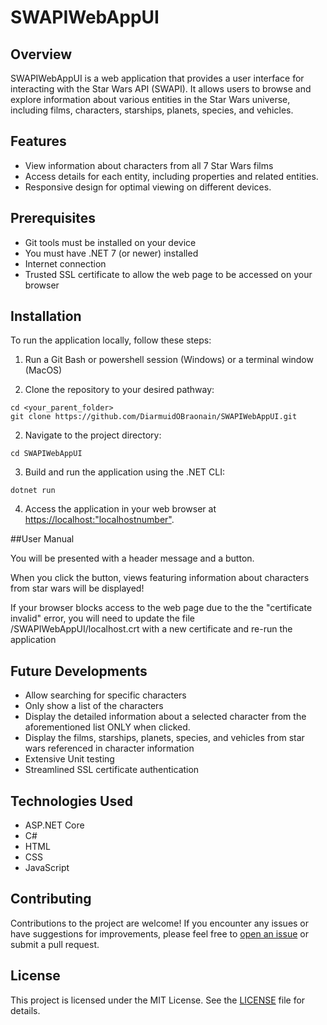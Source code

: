 # SWAPIWebAppUI

## Overview
SWAPIWebAppUI is a web application that provides a user interface for interacting with the Star Wars API (SWAPI). It allows users to browse and explore information about various entities in the Star Wars universe, including films, characters, starships, planets, species, and vehicles.

## Features
- View information about characters from all 7 Star Wars films 
- Access details for each entity, including properties and related entities.
- Responsive design for optimal viewing on different devices.

## Prerequisites
- Git tools must be installed on your device
- You must have .NET 7 (or newer) installed
- Internet connection
- Trusted SSL certificate to allow the web page to be accessed on your browser

## Installation
To run the application locally, follow these steps:

1. Run a Git Bash or powershell session (Windows) or a terminal window (MacOS)

2. Clone the repository to your desired pathway:

```console
cd <your_parent_folder>
git clone https://github.com/DiarmuidOBraonain/SWAPIWebAppUI.git
```

2. Navigate to the project directory:

```console
cd SWAPIWebAppUI
```


3. Build and run the application using the .NET CLI:

```console
dotnet run
```


4. Access the application in your web browser at [https://localhost:"localhostnumber"](https://localhost:"localhostnumber").

##User Manual

You will be presented with a header message and a button.

When you click the button, views featuring information about characters from star wars will be displayed!

If your browser blocks access to the web page due to the the "certificate invalid" error, you will need to update the file /SWAPIWebAppUI/localhost.crt with a new certificate and re-run the application

## Future Developments
- Allow searching for specific characters
- Only show a list of the characters
- Display the detailed information about a selected character from the aforementioned list ONLY when clicked.
- Display the films, starships, planets, species, and vehicles from star wars referenced in character information
- Extensive Unit testing
- Streamlined SSL certificate authentication


## Technologies Used
- ASP.NET Core
- C#
- HTML
- CSS
- JavaScript

## Contributing
Contributions to the project are welcome! If you encounter any issues or have suggestions for improvements, please feel free to [open an issue](https://github.com/DiarmuidOBraonain/SWAPIWebAppUI/issues) or submit a pull request.

## License
This project is licensed under the MIT License. See the [LICENSE](LICENSE) file for details.

